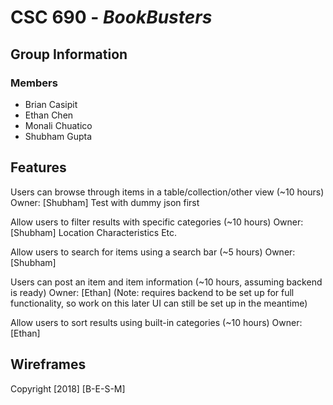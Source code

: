 # CSC 690 - *BookBusters*

## Group Information

### Members

- Brian Casipit
- Ethan Chen
- Monali Chuatico
- Shubham Gupta

## Features
Users can browse through items in a table/collection/other view (~10 hours)
Owner: [Shubham]
Test with dummy json first

Allow users to filter results with specific categories (~10 hours)
Owner: [Shubham]
Location
Characteristics
Etc.

Allow users to search for items using a search bar (~5 hours)
Owner: [Shubham]

Users can post an item and item information (~10 hours, assuming backend is ready)
Owner: [Ethan]
(Note: requires backend to be set up for full functionality, so work on this later
UI can still be set up in the meantime)

Allow users to sort results using built-in categories (~10 hours)
Owner: [Ethan]




## Wireframes



Copyright [2018] [B-E-S-M]
